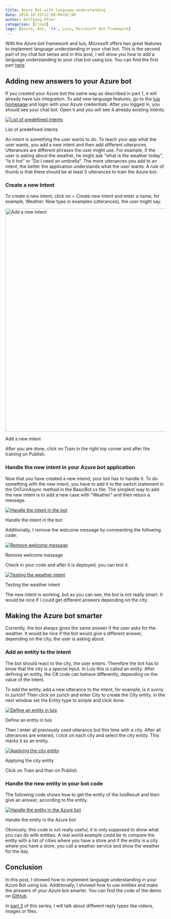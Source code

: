 ```yaml
---
title: Azure Bot with language understanding
date: 2018-10-15T12:00:04+02:00
author: Wolfgang Ofner
categories: [Cloud]
tags: [Azure, Bot, 'C#', Luis, Microsoft Bot Framework]
---
```

With the Azure bot framework and luis, Microsoft offers two great features to implement language understanding in your chat bot. This is the second part of my chat bot series and in this post, I will show you how to add a language understanding to your chat bot using luis. You can find the first part <a href="/bot-application-azure/" target="_blank" rel="noopener">here</a>.

## Adding new answers to your Azure bot

If you created your Azure bot the same way as described in part 1, it will already have luis integration. To add new language features, go to the <a href="https://eu.luis.ai/home" target="_blank" rel="noopener">luis homepage</a> and login with your Azure credentials. After you logged in, you should see your chat bot. Open it and you will see 4 already existing intents.

<div class="col-12 col-sm-10 aligncenter">
  <a href="/assets/img/posts/2018/10/List-of-predefined-intents.jpg"><img loading="lazy" src="/assets/img/posts/2018/10/List-of-predefined-intents.jpg" alt="List of predefined intents" /></a>
  
  <p>
    List of predefined intents
  </p>
</div>

An intent is something the user wants to do. To teach your app what the user wants, you add a new intent and then add different utterances. Utterances are different phrases the user might use. For example, if the user is asking about the weather, he might ask &#8220;what is the weather today&#8221;, &#8220;Is it hot&#8221; or &#8220;Do I need an umbrella&#8221;. The more utterances you add to an intent, the better the application understands what the user wants. A rule of thumb is that there should be at least 5 utterances to train the Azure bot.

### Create a new Intent

To create a new intent, click on + Create new intent and enter a name, for example, Weather. Now type in examples (utterances), the user might say.

<div class="col-12 col-sm-10 aligncenter">
  <a href="/assets/img/posts/2018/10/Add-a-new-intent.jpg"><img loading="lazy" src="/assets/img/posts/2018/10/Add-a-new-intent.jpg" alt="Add a new intent" width="609" height="700"  /></a>
  
  <p>
    Add a new intent
  </p>
</div>

After you are done, click on Train in the right top corner and after the training on Publish.

### Handle the new intent in your Azure bot application

Now that you have created a new intend, your bot has to handle it. To do something with the new intent, you have to add it to the switch statement in the OnTurnAsync method in the BasicBot.cs file. The simplest way to add the new intent is to add a new case with &#8220;Weather&#8221; and then return a message.

<div class="col-12 col-sm-10 aligncenter">
  <a href="/assets/img/posts/2018/10/Handle-the-intent-in-the-bot.jpg"><img aria-describedby="caption-attachment-1452" loading="lazy" class="size-full wp-image-1452" src="/assets/img/posts/2018/10/Handle-the-intent-in-the-bot.jpg" alt="Handle the intent in the bot" /></a>
  
  <p>
    Handle the intent in the bot
  </p>
</div>

Additionally, I remove the welcome message by commenting the following code:

<div class="col-12 col-sm-10 aligncenter">
  <a href="/assets/img/posts/2018/10/Remove-welcome-message.jpg"><img loading="lazy" src="/assets/img/posts/2018/10/Remove-welcome-message.jpg" alt="Remove welcome message" /></a>
  
  <p>
    Remove welcome message
  </p>
</div>

Check in your code and after it is deployed, you can test it.

<div class="col-12 col-sm-10 aligncenter">
  <a href="/assets/img/posts/2018/10/Testing-the-weather-intent.jpg"><img aria-describedby="caption-attachment-1455" loading="lazy" class="size-full wp-image-1455" src="/assets/img/posts/2018/10/Testing-the-weather-intent.jpg" alt="Testing the weather intent" /></a>
  
  <p>
    Testing the weather intent
  </p>
</div>

The new intent is working, but as you can see, the bot is not really smart. It would be nice if I could get different answers depending on the city.

## Making the Azure bot smarter

Currently, the bot always gives the same answer if the user asks for the weather. It would be nice if the bot would give a different answer, depending on the city, the user is asking about.

### Add an entity to the intent

The bot should react to the city, the user enters. Therefore the bot has to know that the city is a special input. In Luis this is called an entity. After defining an entity, the C# code can behave differently, depending on the value of the intent.

To add the entity, add a new utterance to the intent, for example, is it sunny in zurich? Then click on zurich and enter City to create the City entity. In the next window set the Entity type to simple and click done.

<div class="col-12 col-sm-10 aligncenter">
  <a href="/assets/img/posts/2018/10/Define-an-entity-in-luis.jpg"><img aria-describedby="caption-attachment-1456" loading="lazy" class="size-full wp-image-1456" src="/assets/img/posts/2018/10/Define-an-entity-in-luis.jpg" alt="Define an entity in luis" /></a>
  
  <p>
    Define an entity in luis
  </p>
</div>

Then I enter all previously used utterance but this time with a city. After all utterances are entered, I click on each city and select the city entity. This marks it as an entity.

<div class="col-12 col-sm-10 aligncenter">
  <a href="/assets/img/posts/2018/10/Applying-the-city-entity.jpg"><img loading="lazy" src="/assets/img/posts/2018/10/Applying-the-city-entity.jpg" alt="Applying the city entity" /></a>
  
  <p>
    Applying the city entity
  </p>
</div>

Click on Train and then on Publish

### Handle the new entity in your bot code

The following code shows how to get the entity of the luisResult and then give an answer, according to the entity.

<div class="col-12 col-sm-10 aligncenter">
  <a href="/assets/img/posts/2018/10/Handle-the-entity-in-the-bot.jpg"><img loading="lazy" src="/assets/img/posts/2018/10/Handle-the-entity-in-the-bot.jpg" alt="Handle the entity in the Azure bot" /></a>
  
  <p>
    Handle the entity in the Azure bot
  </p>
</div>

Obviously, this code is not really useful, it is only supposed to show what you can do with entities. A real world example could be to compare the entity with a list of cities where you have a store and if the entity is a city where you have a store, you call a weather service and show the weather for the day.

## Conclusion

In this post, I showed how to implement language understanding in your Azure Bot using luis. Additionally, I showed how to use entities and make the answers of your Azure bot smarter. You can find the code of the demo on <a href="https://github.com/WolfgangOfner/Azure-ChatBot" target="_blank" rel="noopener">GitHub</a>.

In <a href="/extending-answers-chat-bot/" target="_blank" rel="noopener">part 3</a> of this series, I will talk about different reply types like videos, images or files.